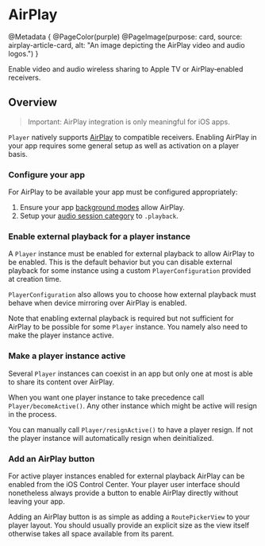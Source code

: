 # AirPlay

@Metadata {
    @PageColor(purple)
    @PageImage(purpose: card, source: airplay-article-card, alt: "An image depicting the AirPlay video and audio logos.")
}

Enable video and audio wireless sharing to Apple TV or AirPlay‑enabled receivers.

## Overview

> Important: AirPlay integration is only meaningful for iOS apps.

``Player`` natively supports [AirPlay](https://developer.apple.com/airplay/) to compatible receivers. Enabling AirPlay in your app requires some general setup as well as activation on a player basis.

### Configure your app

For AirPlay to be available your app must be configured appropriately:

1. Ensure your app [background modes](https://developer.apple.com/documentation/avfoundation/media_playback/configuring_your_app_for_media_playback#4182619) allow AirPlay.
2. Setup your [audio session category](https://developer.apple.com/documentation/avfoundation/streaming_and_airplay/supporting_airplay_in_your_app#2929254) to `.playback`.

### Enable external playback for a player instance

A `Player` instance must be enabled for external playback to allow AirPlay to be enabled. This is the default behavior but you can disable external playback for some instance using a custom ``PlayerConfiguration`` provided at creation time.

``PlayerConfiguration`` also allows you to choose how external playback must behave when device mirroring over AirPlay is enabled.

Note that enabling external playback is required but not sufficient for AirPlay to be possible for some ``Player`` instance. You namely also need to make the player instance active.

### Make a player instance active

Several ``Player`` instances can coexist in an app but only one at most is able to share its content over AirPlay.

When you want one player instance to take precedence call ``Player/becomeActive()``. Any other instance which might be active will resign in the process.

You can manually call ``Player/resignActive()`` to have a player resign. If not the player instance will automatically resign when deinitialized.

### Add an AirPlay button

For active player instances enabled for external playback AirPlay can be enabled from the iOS Control Center. Your player user interface should nonetheless always provide a button to enable AirPlay directly without leaving your app.

Adding an AirPlay button is as simple as adding a ``RoutePickerView`` to your player layout. You should usually provide an explicit size as the view itself otherwise takes all space available from its parent.
